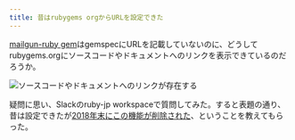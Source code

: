 ```yaml
---
title: 昔はrubygems orgからURLを設定できた
---
```

[mailgun-ruby gem](https://rubygems.org/gems/mailgun-ruby)はgemspecにURLを記載していないのに、どうしてrubygems.orgにソースコードやドキュメントへのリンクを表示できているのだろうか。

![](https://lh3.googleusercontent.com/docs/ADP-6oGq-8AGIvRsATxIFl-Xw5cQx2ckzOnygd48mCW0B_Yjw1WlwvPk_MHLem_6Bc6nxjuE44wzGwYSHb3LYyLgQjC5E4FtARhmp8tU9XKtMoAdNi5yWLbTaTfKRcG5FwPzTLUvDm0bHe8IvN-DOgaK9cDCvsabPtyqMYRlgMCj0xhB8eHTcC6wZOcc0drZPXFnxYnyaYHflDxIFpDls7Ko7N8ZwhZy3zAA857lw_3aOI8VKJIZr0BAhzbI-zCoY9zpwilp3568zJnjby4BHZpA44fqUUM0i-1OTGA9EbNcc6V9YZ39xG_NmOl75P3uIcnOjNgttiBq6bH0CV3ZZiQeAHHsbzXk6jqgflOnKjrFBHQDhqY7ep_8gPLXkoxb3oXYGI5T9DIM2oI_F35RuSs1R-aFcP1naCqEnJZCwmGyJgR5hvhcc1e-mYVLz7ZQ8PSPY_mMz0sDcF-ezsP5E5pO-MFUESZ7_TgVugu3fzmswEtRb-RIIn_coS9YUgN_C-CgdIBUysDvIKwoHr5X9-m6lsybmUTgnWG_Rt167NxxsW6hYSMpKrCUClCb4MP2LkxQs-o6YsJ2LMOJBqb-q2vRr0-S9KmbcF90_k017OalStjFmG3tK1J0czga-vflhVAQiP1ABGina3dJWrYLUgoNab_MKPEqUPSOokN-OK4Ccieag0swG7AyUbbgDVmlXkhMAT_xlso-Lnfv2wYx3tfYosS1jOrnecIeXh96ComRieT4_Bj410eKXx14eaGu7BOBFY6IiINPCa6pB2nl7VAJOtLvuOIiGAorY3ziXXVuQTkHNF7UbG7Qq0m3v14OQ8pL9B2jBptk3wKh8sDA8yQM_9UuZHOJkgapoWiQbKMK7o3YKWmerPDfRKq2oqd3iWy_Z7QFJZlTcs1Ok-0zjnL-Hk7GxfFIcwhJTSCEk8zaYjQzFjbkkBw8ZkN-5fKT_6ZC5Dno0CjOpLq7SeriW8SmKS3ryF86yqNdKdGxJMVzRc-frTqUvhr5Lnc_PElsfDNBWSItc1AT5slQt5xxASbrsvv6Q4egWnAEygkM0G1bgy94PNdWEKbD_Rl6Ul9SLxh0-YC1K5CWPAF09RvMG2JfxQ4Ke6zyxB7VIEJkh6cA7N7LIF_Pzdty-qG1hVnnpAxZGWNyGwXx7CuuuO1z-MRzD6xCHx21vB44BG1CxuS70Npb1DawLTGXSNBXlyOdjRpCbCP9GG4Y35kBbl0vGX0xLKiErwn_YOZl13-u9qb5pT-I2x5A "ソースコードやドキュメントへのリンクが存在する")

疑問に思い、Slackのruby-jp workspaceで質問してみた。すると表題の通り、昔は設定できたが[2018年末にこの機能が削除された](https://github.com/rubygems/rubygems.org/pull/1815)、ということを教えてもらった。
